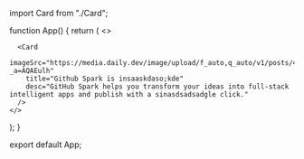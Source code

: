 import Card from "./Card";

function App() {
  return (
    <>
      <Card
        imageSrc="https://media.daily.dev/image/upload/s--xFBIY-LS--/f_auto/v1753347279/posts/JIo1qY5F3?_a=BAMClqZW0"
        title="Github Spark is insane"
        desc="GitHub Spark helps you transform your ideas into full-stack intelligent apps and publish with a single click."
      />

      <Card
        imageSrc="https://media.daily.dev/image/upload/f_auto,q_auto/v1/posts/4f23427091604f46dd498e291f24ac67?_a=AQAEulh"
        title="Github Spark is insaaskdaso;kde"
        desc="GitHub Spark helps you transform your ideas into full-stack intelligent apps and publish with a sinasdsadsadgle click."
      />
    </>
  );
}

export default App;
